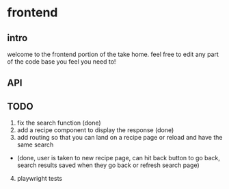 # frontend

## intro

welcome to the frontend portion of the take home. feel free to edit any part of the code base you feel you need to!

## API

## TODO

1. fix the search function (done)
2. add a recipe component to display the response (done)
3. add routing so that you can land on a recipe page or reload and have the same search 
  - (done, user is taken to new recipe page, can hit back button to go back, search results saved when they go back or refresh search page)
4. playwright tests



